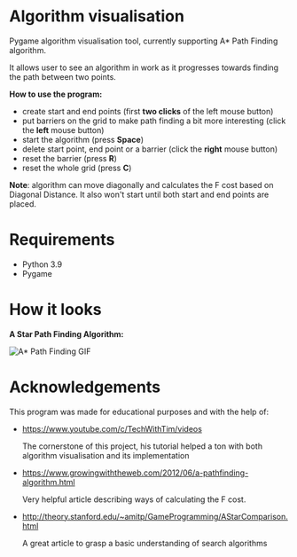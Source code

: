 # **Algorithm visualisation**

Pygame algorithm visualisation tool, currently supporting A* Path Finding algorithm.

It allows user to see an algorithm in work as it progresses towards finding the path between two points. 

**How to use the program:**

- create start and end points (first **two clicks** of the left mouse button)
- put barriers on the grid to make path finding a bit more interesting (click the **left** mouse button)
- start the algorithm (press **Space**)
- delete start point, end point or a barrier (click the **right** mouse button)
- reset the barrier (press **R**)
- reset the whole grid (press **C**)

**Note**: algorithm can move diagonally and calculates the F cost based on Diagonal Distance. It also won't start until both start and end points are placed.

# Requirements 

- Python 3.9
- Pygame

# How it looks

**A Star Path Finding Algorithm:**

![A* Path Finding GIF](https://github.com/mmianov/Algorithm_visualisation/blob/mmianov/dev/img/path_finding_for_docs.gif)



# Acknowledgements

This program was made for educational purposes and with the help of:

-  https://www.youtube.com/c/TechWithTim/videos 

    The cornerstone of this project, his tutorial helped a ton with both algorithm visualisation and its implementation

- https://www.growingwiththeweb.com/2012/06/a-pathfinding-algorithm.html

  Very helpful article describing ways of calculating the F cost.

- http://theory.stanford.edu/~amitp/GameProgramming/AStarComparison.html

  A great article to grasp a basic understanding of search algorithms 


